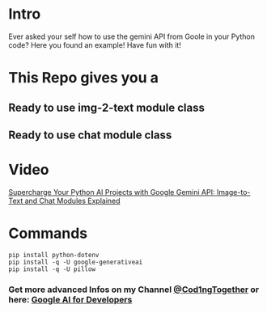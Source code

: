 # Intro
Ever asked your self how to use the gemini API from Goole in your Python code? Here you found an example!
Have fun with it!

# This Repo gives you a 
## Ready to use img-2-text module class
## Ready to use chat module class

# Video
[Supercharge Your Python AI Projects with Google Gemini API: Image-to-Text and Chat Modules Explained](https://youtu.be/5PuU3gEzdWk)

# Commands
```
pip install python-dotenv
pip install -q -U google-generativeai
pip install -q -U pillow
```

### Get more advanced Infos on my Channel [@Cod1ngTogether](https://www.youtube.com/@Cod1ngTogether) or here: [Google AI for Developers](https://ai.google.dev/gemini-api/docs/get-started/python)
